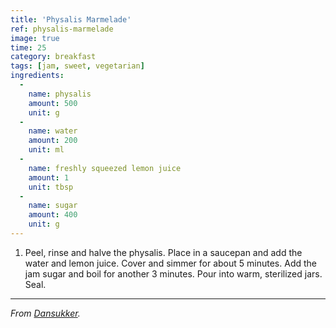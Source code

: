 ```yaml
---
title: 'Physalis Marmelade'
ref: physalis-marmelade
image: true
time: 25
category: breakfast
tags: [jam, sweet, vegetarian]
ingredients:
  -
    name: physalis
    amount: 500
    unit: g
  -
    name: water
    amount: 200
    unit: ml
  -
    name: freshly squeezed lemon juice
    amount: 1
    unit: tbsp
  -
    name: sugar
    amount: 400
    unit: g
---
```


1. Peel, rinse and halve the physalis. Place in a saucepan and add the water and lemon juice. Cover and simmer for about 5 minutes. Add the jam sugar and boil for another 3 minutes. Pour into warm, sterilized jars. Seal.

---

*From [Dansukker](http://www.dansukker.co.uk/uk/files/physalis-marmalade.aspx).*
